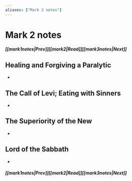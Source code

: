 ```yaml
---
aliases: ["Mark 2 notes"]
---
```

# Mark 2 notes
##### <span class=arrow-left></span>[[mark1notes|Prev]]<span class=navigation-separator></span>[[mark2|Read]]<span class=navigation-separator></span>[[mark3notes|Next]]<span class=arrow-right></span>
## Healing and Forgiving a Paralytic
- 
## The Call of Levi; Eating with Sinners
- 
## The Superiority of the New
- 
## Lord of the Sabbath
- 
##### <span class=arrow-left></span>[[mark1notes|Prev]]<span class=navigation-separator></span>[[mark2|Read]]<span class=navigation-separator></span>[[mark3notes|Next]]<span class=arrow-right></span>